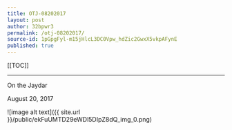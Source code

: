 ```yaml
---
title: OTJ-08202017
layout: post
author: 32bpwr3
permalink: /otj-08202017/
source-id: 1pGpgFyl-m15jHlcL3DC0Vpw_hdZic2GwxX5vkpAFynE
published: true
---
```

[[TOC]]



* * *


On the Jaydar

August 20, 2017

![image alt text]({{ site.url }}/public/ekFuUMTD29eWDl5DIpZ8dQ_img_0.png)
















